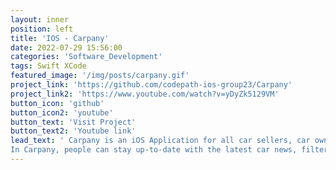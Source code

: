 ```yaml
---
layout: inner
position: left
title: 'IOS - Carpany'
date: 2022-07-29 15:56:00
categories: 'Software_Development'
tags: Swift XCode
featured_image: '/img/posts/carpany.gif'
project_link: 'https://github.com/codepath-ios-group23/Carpany'
project_link2: 'https://www.youtube.com/watch?v=yDyZk5129VM'
button_icon: 'github'
button_icon2: 'youtube'
button_text: 'Visit Project'
button_text2: 'Youtube link'
lead_text: ' Carpany is an iOS Application for all car sellers, car owners and car fans. </p>
In Carpany, people can stay up-to-date with the latest car news, filter the posts they are interested in and read the full text, and search for information about specific cars and car-related products, including: release dates, latest prices and discounts, word of mouth and reviews, etc. </p> In addition, car fans with the same interests can create their own circles of different themes and chat, share posts and post messages in them. </p>  Users can also add friends to each other, share and chat. Various posts within the software can also be shared on different social media platforms. Car manufacturers and retailers of related products can also register in the application and post information and posts about their products. </p> In addition, the application also integrates with the map function, which allows people to find parking lots, related stores, gas stations, as well as mark the related car retailers and product discount stores according to the cars owned by different users, etc.'
---
```

